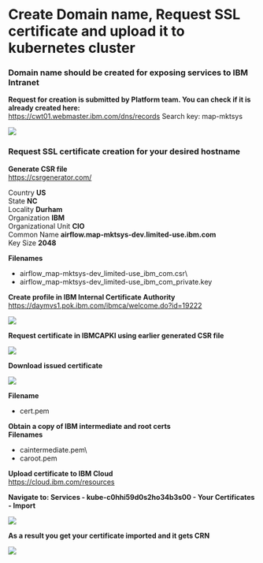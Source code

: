# Create Domain name, Request SSL certificate and upload it to kubernetes cluster

### Domain name should be created for exposing services to IBM Intranet

**Request for creation is submitted by Platform team. You can check if it is already created here:**\
https://cwt01.webmaster.ibm.com/dns/records
Search key: map-mktsys

<img src="https://github.ibm.com/CIO-MAP/MAP-ETL-Framework-AirflowK8s/blob/master/docs/2_1.jpg">

### Request SSL certificate creation for your desired hostname

**Generate CSR file**\
https://csrgenerator.com/

Country **US**\
State **NC**\
Locality **Durham**\
Organization **IBM**\
Organizational Unit **CIO**\
Common Name **airflow.map-mktsys-dev.limited-use.ibm.com**\
Key Size **2048**

**Filenames**
- airflow_map-mktsys-dev_limited-use_ibm_com.csr\
- airflow_map-mktsys-dev_limited-use_ibm_com_private.key

**Create profile in IBM Internal Certificate Authority**\
https://daymvs1.pok.ibm.com/ibmca/welcome.do?id=19222

<img src="https://github.ibm.com/CIO-MAP/MAP-ETL-Framework-AirflowK8s/blob/master/docs/2_2.jpg">

**Request certificate in IBMCAPKI using earlier generated CSR file**

<img src="https://github.ibm.com/CIO-MAP/MAP-ETL-Framework-AirflowK8s/blob/master/docs/2_3.jpg">

**Download issued certificate**

<img src="https://github.ibm.com/CIO-MAP/MAP-ETL-Framework-AirflowK8s/blob/master/docs/2_4.jpg">

**Filename**
- cert.pem

**Obtain a copy of IBM intermediate and root certs**\
**Filenames**
- caintermediate.pem\
- caroot.pem

**Upload certificate to IBM Cloud**\
https://cloud.ibm.com/resources

**Navigate to: Services - kube-c0hhi59d0s2ho34b3s00 - Your Certificates - Import**

<img src="https://github.ibm.com/CIO-MAP/MAP-ETL-Framework-AirflowK8s/blob/master/docs/2_5.jpg">

**As a result you get your certificate imported and it gets CRN**

<img src="https://github.ibm.com/CIO-MAP/MAP-ETL-Framework-AirflowK8s/blob/master/docs/2_6.jpg">

